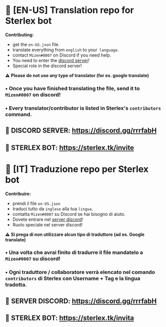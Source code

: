 # 📌 [EN-US] Translation repo for Sterlex bot

**Contributing:**
* get the `en-US.json` file.
* translate everything from `english` to your` language`.
* contact `Mizen#0007` on Discord if you need help.
* You need to enter the [discord server](https://sterlex.tk/support)!
* Special role in the discord server!

⚠️ **Please do not use any type of translator (for ex. google translate)**

### • Once you have finished translating the file, send it to `Mizen#0007` on discord!

### • Every translator/contributor is listed in Sterlex's `contributors` command.

## 🔗 DISCORD SERVER: https://discord.gg/rrrfabH
## 🤖 STERLEX BOT: https://sterlex.tk/invite

# 📌 [IT] Traduzione repo per Sterlex bot

**Contribuire:**
* prendi il file `en-US.json`
* traduci tutto da `inglese` alla tua `lingua`.
* contatta `Mizen#0007` su Discord se hai bisogno di aiuto.
* Dovete entrare nel [server discord](https://sterlex.tk/support)!
* Ruolo speciale nel server discord!

⚠️ **Si prega di non utilizzare alcun tipo di traduttore (ad es. Google translate)**

### • Una volta che avrai finito di tradurre il file mandatelo a `Mizen#0007` su discord!

### • Ogni traduttore / collaboratore verrà elencato nel comando `contributors` di Sterlex con Username + Tag e la lingua tradotta.

## 🔗 SERVER DISCORD: https://discord.gg/rrrfabH
## 🤖 STERLEX BOT: https://sterlex.tk/invita